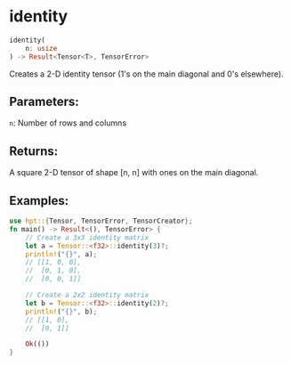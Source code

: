 # identity
```rust
identity(
    n: usize
) -> Result<Tensor<T>, TensorError>
```
Creates a 2-D identity tensor (1's on the main diagonal and 0's elsewhere).

## Parameters:
`n`: Number of rows and columns

## Returns:
A square 2-D tensor of shape [n, n] with ones on the main diagonal.

## Examples:
```rust
use hpt::{Tensor, TensorError, TensorCreator};
fn main() -> Result<(), TensorError> {
    // Create a 3x3 identity matrix
    let a = Tensor::<f32>::identity(3)?;
    println!("{}", a);
    // [[1, 0, 0],
    //  [0, 1, 0],
    //  [0, 0, 1]]

    // Create a 2x2 identity matrix
    let b = Tensor::<f32>::identity(2)?;
    println!("{}", b);
    // [[1, 0],
    //  [0, 1]]

    Ok(())
}
```